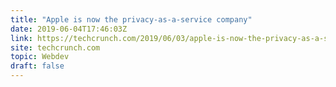 ```yaml
---
title: "Apple is now the privacy-as-a-service company"
date: 2019-06-04T17:46:03Z
link: https://techcrunch.com/2019/06/03/apple-is-now-the-privacy-as-a-service-company/?utm_medium=RSS&utm_source=hune
site: techcrunch.com
topic: Webdev
draft: false
---
```

